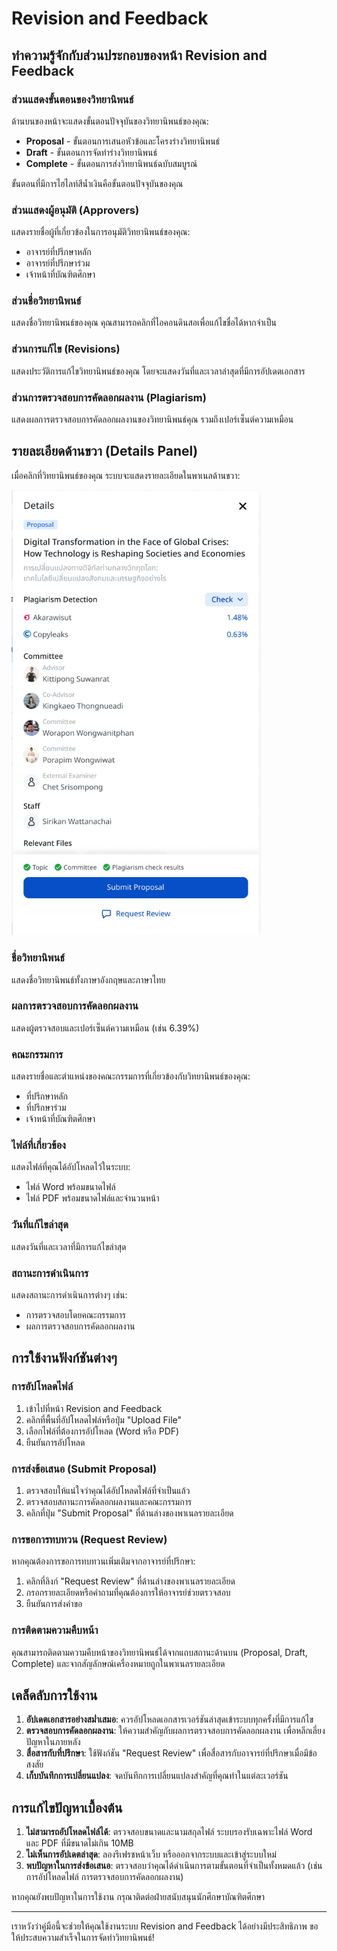 # Revision and Feedback

## ทำความรู้จักกับส่วนประกอบของหน้า Revision and Feedback

### ส่วนแสดงขั้นตอนของวิทยานิพนธ์
ด้านบนของหน้าจะแสดงขั้นตอนปัจจุบันของวิทยานิพนธ์ของคุณ:
- **Proposal** - ขั้นตอนการเสนอหัวข้อและโครงร่างวิทยานิพนธ์
- **Draft** - ขั้นตอนการจัดทำร่างวิทยานิพนธ์
- **Complete** - ขั้นตอนการส่งวิทยานิพนธ์ฉบับสมบูรณ์

ขั้นตอนที่มีการไฮไลท์สีน้ำเงินคือขั้นตอนปัจจุบันของคุณ

### ส่วนแสดงผู้อนุมัติ (Approvers)
แสดงรายชื่อผู้ที่เกี่ยวข้องในการอนุมัติวิทยานิพนธ์ของคุณ:
- อาจารย์ที่ปรึกษาหลัก
- อาจารย์ที่ปรึกษาร่วม
- เจ้าหน้าที่บัณฑิตศึกษา

### ส่วนชื่อวิทยานิพนธ์
แสดงชื่อวิทยานิพนธ์ของคุณ คุณสามารถคลิกที่ไอคอนดินสอเพื่อแก้ไขชื่อได้หากจำเป็น

### ส่วนการแก้ไข (Revisions)
แสดงประวัติการแก้ไขวิทยานิพนธ์ของคุณ โดยจะแสดงวันที่และเวลาล่าสุดที่มีการอัปเดตเอกสาร

### ส่วนการตรวจสอบการคัดลอกผลงาน (Plagiarism)
แสดงผลการตรวจสอบการคัดลอกผลงานของวิทยานิพนธ์คุณ รวมถึงเปอร์เซ็นต์ความเหมือน

## รายละเอียดด้านขวา (Details Panel)
เมื่อคลิกที่วิทยานิพนธ์ของคุณ ระบบจะแสดงรายละเอียดในพาเนลด้านขวา:
<p align="left">
  <img src="Images/Revision_Detail.jpg" width="400" alt="คำอธิบายรูปภาพ">
</p>

### ชื่อวิทยานิพนธ์
แสดงชื่อวิทยานิพนธ์ทั้งภาษาอังกฤษและภาษาไทย

### ผลการตรวจสอบการคัดลอกผลงาน
แสดงผู้ตรวจสอบและเปอร์เซ็นต์ความเหมือน (เช่น 6.39%)

### คณะกรรมการ
แสดงรายชื่อและตำแหน่งของคณะกรรมการที่เกี่ยวข้องกับวิทยานิพนธ์ของคุณ:
- ที่ปรึกษาหลัก
- ที่ปรึกษาร่วม
- เจ้าหน้าที่บัณฑิตศึกษา

### ไฟล์ที่เกี่ยวข้อง
แสดงไฟล์ที่คุณได้อัปโหลดไว้ในระบบ:
- ไฟล์ Word พร้อมขนาดไฟล์
- ไฟล์ PDF พร้อมขนาดไฟล์และจำนวนหน้า

### วันที่แก้ไขล่าสุด
แสดงวันที่และเวลาที่มีการแก้ไขล่าสุด

### สถานะการดำเนินการ
แสดงสถานะการดำเนินการต่างๆ เช่น:
- การตรวจสอบโดยคณะกรรมการ
- ผลการตรวจสอบการคัดลอกผลงาน

## การใช้งานฟังก์ชันต่างๆ

### การอัปโหลดไฟล์
1. เข้าไปที่หน้า Revision and Feedback 
2. คลิกที่พื้นที่อัปโหลดไฟล์หรือปุ่ม "Upload File"
3. เลือกไฟล์ที่ต้องการอัปโหลด (Word หรือ PDF)
4. ยืนยันการอัปโหลด

### การส่งข้อเสนอ (Submit Proposal)
1. ตรวจสอบให้แน่ใจว่าคุณได้อัปโหลดไฟล์ที่จำเป็นแล้ว
2. ตรวจสอบสถานะการคัดลอกผลงานและคณะกรรมการ
3. คลิกที่ปุ่ม "Submit Proposal" ที่ด้านล่างของพาเนลรายละเอียด

### การขอการทบทวน (Request Review)
หากคุณต้องการขอการทบทวนเพิ่มเติมจากอาจารย์ที่ปรึกษา:
1. คลิกที่ลิงก์ "Request Review" ที่ด้านล่างของพาเนลรายละเอียด
2. กรอกรายละเอียดหรือคำถามที่คุณต้องการให้อาจารย์ช่วยตรวจสอบ
3. ยืนยันการส่งคำขอ

### การติดตามความคืบหน้า
คุณสามารถติดตามความคืบหน้าของวิทยานิพนธ์ได้จากแถบสถานะด้านบน (Proposal, Draft, Complete) และจากสัญลักษณ์เครื่องหมายถูกในพาเนลรายละเอียด

## เคล็ดลับการใช้งาน

1. **อัปเดตเอกสารอย่างสม่ำเสมอ**: ควรอัปโหลดเอกสารเวอร์ชันล่าสุดเข้าระบบทุกครั้งที่มีการแก้ไข
2. **ตรวจสอบการคัดลอกผลงาน**: ให้ความสำคัญกับผลการตรวจสอบการคัดลอกผลงาน เพื่อหลีกเลี่ยงปัญหาในภายหลัง
3. **สื่อสารกับที่ปรึกษา**: ใช้ฟังก์ชัน "Request Review" เพื่อสื่อสารกับอาจารย์ที่ปรึกษาเมื่อมีข้อสงสัย
4. **เก็บบันทึกการเปลี่ยนแปลง**: จดบันทึกการเปลี่ยนแปลงสำคัญที่คุณทำในแต่ละเวอร์ชัน

## การแก้ไขปัญหาเบื้องต้น

1. **ไม่สามารถอัปโหลดไฟล์ได้**: ตรวจสอบขนาดและนามสกุลไฟล์ ระบบรองรับเฉพาะไฟล์ Word และ PDF ที่มีขนาดไม่เกิน 10MB
2. **ไม่เห็นการอัปเดตล่าสุด**: ลองรีเฟรชหน้าเว็บ หรือออกจากระบบและเข้าสู่ระบบใหม่
3. **พบปัญหาในการส่งข้อเสนอ**: ตรวจสอบว่าคุณได้ดำเนินการตามขั้นตอนที่จำเป็นทั้งหมดแล้ว (เช่น การอัปโหลดไฟล์ การตรวจสอบการคัดลอกผลงาน)

หากคุณยังพบปัญหาในการใช้งาน กรุณาติดต่อฝ่ายสนับสนุนนักศึกษาบัณฑิตศึกษา

---

เราหวังว่าคู่มือนี้จะช่วยให้คุณใช้งานระบบ Revision and Feedback ได้อย่างมีประสิทธิภาพ ขอให้ประสบความสำเร็จในการจัดทำวิทยานิพนธ์!
